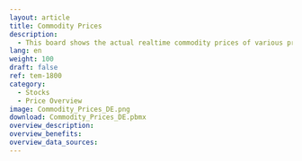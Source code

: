 ```yaml
---
layout: article
title: Commodity Prices
description: 
  - This board shows the actual realtime commodity prices of various precious metals, e.g. Gold, Silver,... taken from the webspace
lang: en
weight: 100
draft: false
ref: tem-1800
category:
  - Stocks
  - Price Overview
image: Commodity_Prices_DE.png
download: Commodity_Prices_DE.pbmx
overview_description:
overview_benefits:
overview_data_sources:
---
```

